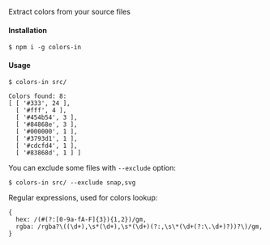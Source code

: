Extract colors from your source files

#### Installation

    $ npm i -g colors-in

#### Usage

    $ colors-in src/

    Colors found: 8:
    [ [ '#333', 24 ],
      [ '#fff', 4 ],
      [ '#454b54', 3 ],
      [ '#84868e', 3 ],
      [ '#000000', 1 ],
      [ '#3793d1', 1 ],
      [ '#cdcfd4', 1 ],
      [ '#83868d', 1 ] ]

You can exclude some files with `--exclude` option:

    $ colors-in src/ --exclude snap,svg

Regular expressions, used for colors lookup:

    {
      hex: /(#(?:[0-9a-fA-F]{3}){1,2})/gm,
      rgba: /rgba?\((\d+),\s*(\d+),\s*(\d+)(?:,\s\*(\d+(?:\.\d+)?))?\)/gm,
    }
